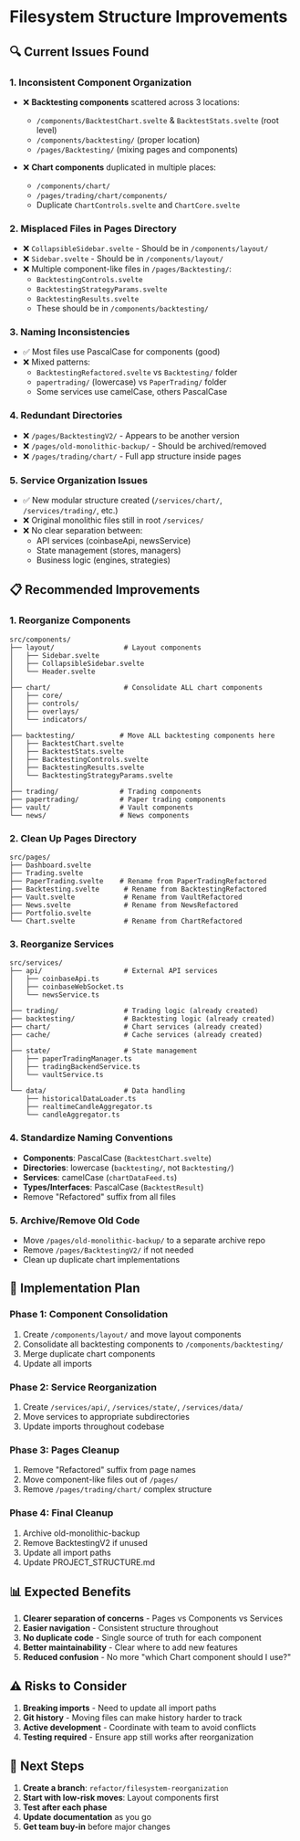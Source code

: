 # Filesystem Structure Improvements

## 🔍 Current Issues Found

### 1. **Inconsistent Component Organization**
- ❌ **Backtesting components** scattered across 3 locations:
  - `/components/BacktestChart.svelte` & `BacktestStats.svelte` (root level)
  - `/components/backtesting/` (proper location)
  - `/pages/Backtesting/` (mixing pages and components)

- ❌ **Chart components** duplicated in multiple places:
  - `/components/chart/`
  - `/pages/trading/chart/components/`
  - Duplicate `ChartControls.svelte` and `ChartCore.svelte`

### 2. **Misplaced Files in Pages Directory**
- ❌ `CollapsibleSidebar.svelte` - Should be in `/components/layout/`
- ❌ `Sidebar.svelte` - Should be in `/components/layout/`
- ❌ Multiple component-like files in `/pages/Backtesting/`:
  - `BacktestingControls.svelte`
  - `BacktestingStrategyParams.svelte`
  - `BacktestingResults.svelte`
  - These should be in `/components/backtesting/`

### 3. **Naming Inconsistencies**
- ✅ Most files use PascalCase for components (good)
- ❌ Mixed patterns:
  - `BacktestingRefactored.svelte` vs `Backtesting/` folder
  - `papertrading/` (lowercase) vs `PaperTrading/` folder
  - Some services use camelCase, others PascalCase

### 4. **Redundant Directories**
- ❌ `/pages/BacktestingV2/` - Appears to be another version
- ❌ `/pages/old-monolithic-backup/` - Should be archived/removed
- ❌ `/pages/trading/chart/` - Full app structure inside pages

### 5. **Service Organization Issues**
- ✅ New modular structure created (`/services/chart/`, `/services/trading/`, etc.)
- ❌ Original monolithic files still in root `/services/`
- ❌ No clear separation between:
  - API services (coinbaseApi, newsService)
  - State management (stores, managers)
  - Business logic (engines, strategies)

## 📋 Recommended Improvements

### 1. **Reorganize Components** 
```
src/components/
├── layout/                 # Layout components
│   ├── Sidebar.svelte
│   ├── CollapsibleSidebar.svelte
│   └── Header.svelte
│
├── chart/                  # Consolidate ALL chart components
│   ├── core/
│   ├── controls/
│   ├── overlays/
│   └── indicators/
│
├── backtesting/           # Move ALL backtesting components here
│   ├── BacktestChart.svelte
│   ├── BacktestStats.svelte
│   ├── BacktestingControls.svelte
│   ├── BacktestingResults.svelte
│   └── BacktestingStrategyParams.svelte
│
├── trading/               # Trading components
├── papertrading/          # Paper trading components
├── vault/                 # Vault components
└── news/                  # News components
```

### 2. **Clean Up Pages Directory**
```
src/pages/
├── Dashboard.svelte
├── Trading.svelte
├── PaperTrading.svelte    # Rename from PaperTradingRefactored
├── Backtesting.svelte      # Rename from BacktestingRefactored
├── Vault.svelte            # Rename from VaultRefactored
├── News.svelte             # Rename from NewsRefactored
├── Portfolio.svelte
└── Chart.svelte            # Rename from ChartRefactored
```

### 3. **Reorganize Services**
```
src/services/
├── api/                    # External API services
│   ├── coinbaseApi.ts
│   ├── coinbaseWebSocket.ts
│   └── newsService.ts
│
├── trading/                # Trading logic (already created)
├── backtesting/            # Backtesting logic (already created)
├── chart/                  # Chart services (already created)
├── cache/                  # Cache services (already created)
│
├── state/                  # State management
│   ├── paperTradingManager.ts
│   ├── tradingBackendService.ts
│   └── vaultService.ts
│
└── data/                   # Data handling
    ├── historicalDataLoader.ts
    ├── realtimeCandleAggregator.ts
    └── candleAggregator.ts
```

### 4. **Standardize Naming Conventions**
- **Components**: PascalCase (`BacktestChart.svelte`)
- **Directories**: lowercase (`backtesting/`, not `Backtesting/`)
- **Services**: camelCase (`chartDataFeed.ts`)
- **Types/Interfaces**: PascalCase (`BacktestResult`)
- Remove "Refactored" suffix from all files

### 5. **Archive/Remove Old Code**
- Move `/pages/old-monolithic-backup/` to a separate archive repo
- Remove `/pages/BacktestingV2/` if not needed
- Clean up duplicate chart implementations

## 🚀 Implementation Plan

### Phase 1: Component Consolidation
1. Create `/components/layout/` and move layout components
2. Consolidate all backtesting components to `/components/backtesting/`
3. Merge duplicate chart components
4. Update all imports

### Phase 2: Service Reorganization
1. Create `/services/api/`, `/services/state/`, `/services/data/`
2. Move services to appropriate subdirectories
3. Update imports throughout codebase

### Phase 3: Pages Cleanup
1. Remove "Refactored" suffix from page names
2. Move component-like files out of `/pages/`
3. Remove `/pages/trading/chart/` complex structure

### Phase 4: Final Cleanup
1. Archive old-monolithic-backup
2. Remove BacktestingV2 if unused
3. Update all import paths
4. Update PROJECT_STRUCTURE.md

## 📊 Expected Benefits

1. **Clearer separation of concerns** - Pages vs Components vs Services
2. **Easier navigation** - Consistent structure throughout
3. **No duplicate code** - Single source of truth for each component
4. **Better maintainability** - Clear where to add new features
5. **Reduced confusion** - No more "which Chart component should I use?"

## ⚠️ Risks to Consider

1. **Breaking imports** - Need to update all import paths
2. **Git history** - Moving files can make history harder to track
3. **Active development** - Coordinate with team to avoid conflicts
4. **Testing required** - Ensure app still works after reorganization

## 📝 Next Steps

1. **Create a branch**: `refactor/filesystem-reorganization`
2. **Start with low-risk moves**: Layout components first
3. **Test after each phase**
4. **Update documentation** as you go
5. **Get team buy-in** before major changes